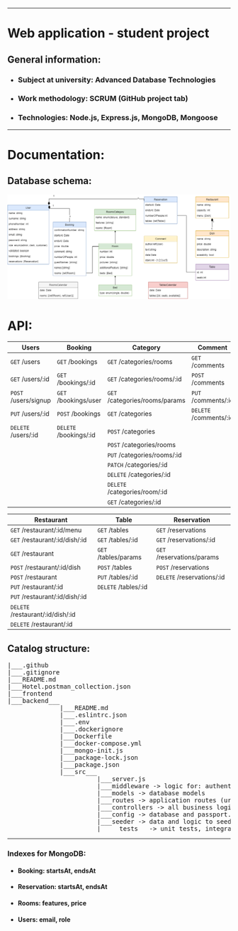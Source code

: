 <hr>

<!-- Heading -->
# Web application - student project


## General information:
<!-- UL-->
* ### Subject at university: Advanced Database Technologies

* ### Work methodology: SCRUM (GitHub project tab)

* ### Technologies: Node.js, Express.js, MongoDB, Mongoose

<hr>

# Documentation:

## Database schema:
![database-schema](group-project-hotel.drawio.png)
# API:
| Users                | Booking                | Category                       | Comment                |
|----------------------|------------------------|--------------------------------|------------------------|
| `GET` /users         | `GET` /bookings        | `GET` /categories/rooms        | `GET` /comments        |
| `GET` /users/:id     | `GET` /bookings/:id    | `GET` /categories/rooms/:id    | `POST` /comments       |
| `POST` /users/signup | `GET` /bookings/user   | `GET` /categories/rooms/params | `PUT` /comments/:id    |
| `PUT` /users/:id     | `POST` /bookings       | `GET` /categories              | `DELETE` /comments/:id |
| `DELETE` /users/:id  | `DELETE` /bookings/:id | `POST` /categories             |
|                      |                        | `POST` /categories/rooms       |
|                      |                        | `PUT` /categories/rooms/:id    |
|                      |                        | `PATCH` /categories/:id        |
|                      |                        | `DELETE` /categories/:id       |
|                      |                        | `DELETE` /categories/room/:id  |
|                      |                        | `GET` /categories/:id          |


| Restaurant                        | Table                | Reservation                |
|-----------------------------------|----------------------|----------------------------|
| `GET` /restaurant/:id/menu        | `GET` /tables        | `GET` /reservations        |
| `GET` /restaurant/:id/dish/:id    | `GET` /tables/:id    | `GET` /reservations/:id    |
| `GET` /restaurant                 | `GET` /tables/params | `GET` /reservations/params |
| `POST` /restaurant/:id/dish       | `POST` /tables       | `POST` /reservations       |
| `POST` /restaurant                | `PUT` /tables/:id    | `DELETE` /reservations/:id |
| `PUT` /restaurant/:id             | `DELETE` /tables/:id |                            |
| `PUT` /restaurant/:id/dish/:id    |
| `DELETE` /restaurant/:id/dish/:id |
| `DELETE` /restaurant/:id          |


## Catalog structure:

<pre>
|___.github
|___.gitignore
|___README.md
|___Hotel.postman_collection.json
|___frontend
|___backend___
              |___README.md
              |___.eslintrc.json
              |___.env
              |___.dockerignore
              |___Dockerfile
              |___docker-compose.yml
              |___mongo-init.js
              |___package-lock.json
              |___package.json
              |___src___
                        |___server.js
                        |___middleware -> logic for: authentication, authorization, ...
                        |___models -> database models
                        |___routes -> application routes (urls)
                        |___controllers -> all business logic
                        |___config -> database and passport.js configurations
                        |___seeder -> data and logic to seed database
                        |_____tests__ -> unit tests, integration Tests, ...
</pre>
<hr>

### Indexes for MongoDB:
* #### Booking: startsAt, endsAt
* #### Reservation: startsAt, endsAt
* #### Rooms: features, price
* #### Users: email, role
